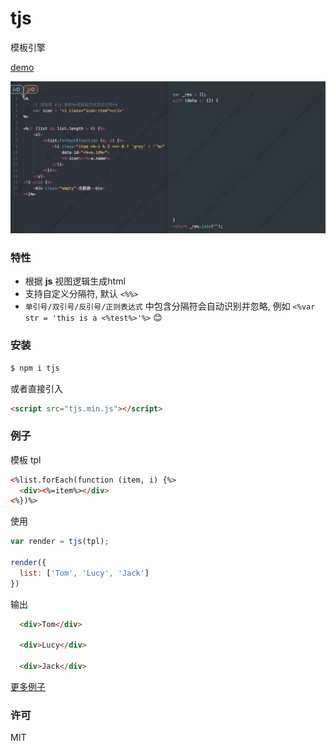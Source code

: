 

# tjs

模板引擎


[demo](https://demo.fanlinfeng.com/tjs---%E6%A8%A1%E6%9D%BF%E5%BC%95%E6%93%8E)

<p align="center">
  <img src="test/asset/tjs.gif" alt="flow" width="600"/>
</p>

### 特性
* 根据 **js** 视图逻辑生成html
* 支持自定义分隔符, 默认 `<%%>`
* `单引号/双引号/反引号/正则表达式` 中包含分隔符会自动识别并忽略, 例如 `<%var str = 'this is a <%test%>'%>` 😊

### 安装
``` bash
$ npm i tjs
```
或者直接引入
``` html
<script src="tjs.min.js"></script>
```

### 例子

模板 tpl
``` html
<%list.forEach(function (item, i) {%>
  <div><%=item%></div>
<%})%>
```

使用
``` javascript
var render = tjs(tpl);

render({
  list: ['Tom', 'Lucy', 'Jack']
})
```

输出
``` html
  <div>Tom</div>

  <div>Lucy</div>

  <div>Jack</div>
```

[更多例子](https://flfwzgl.github.io/tjs/test)

### 许可
MIT